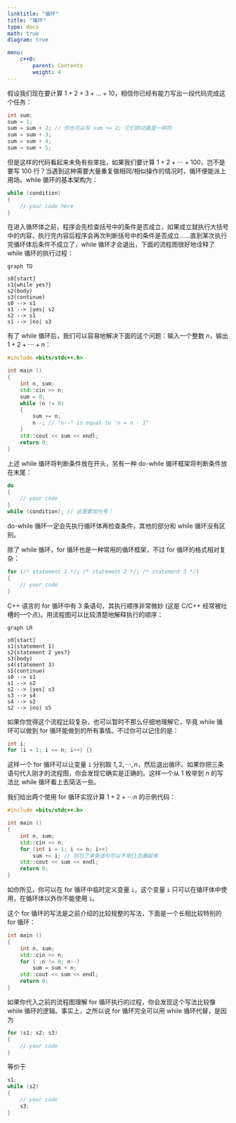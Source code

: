 ```yaml
---
linktitle: "循环"
title: "循环"
type: docs
math: true
diagram: true

menu:
    c++0:
        parent: Contents
        weight: 4
---
```

假设我们现在要计算 $1+2+3+...+10$，相信你已经有能力写出一段代码完成这个任务：

```c++
int sum;
sum = 1;
sum = sum + 2; // 你也可以写 sum += 2; 它们的功能是一样的
sum = sum + 3;
sum = sum + 4;
sum = sum + 5;
```

但是这样的代码看起来未免有些笨拙，如果我们要计算 $1+2+\cdots+100$，岂不是要写 100 行？当遇到这种需要大量重复做相同/相似操作的情况时，循环便能派上用场。while 循环的基本架构为：

```c++
while (condition)
{
    // your code here
}
```

在进入循环体之前，程序会先检查括号中的条件是否成立，如果成立就执行大括号中的内容，执行完内容后程序会再次判断括号中的条件是否成立……直到某次执行完循环体后条件不成立了，while 循环才会退出，下面的流程图很好地诠释了 while 循环的执行过程：

```mermaid
graph TD

s0[start]
s1{while yes?}
s2(body)
s3(continue)
s0 --> s1
s1 --> |yes| s2
s2 --> s1
s1 --> |no| s3
```

有了 while 循环后，我们可以容易地解决下面的这个问题：输入一个整数 $n$，输出 $1+2+\cdots+n$：

```c++
#include <bits/stdc++.h>

int main ()
{
    int n, sum;
    std::cin >> n;
    sum = 0;
    while (n != 0)
    {
        sum += n;
        n--; // "n--" is equal to "n = n - 1"
    }
    std::cout << sum << endl;
    return 0;
}
```

上述 while 循环将判断条件放在开头，另有一种 do-while 循环框架将判断条件放在末尾：

```c++
do
{
    // your code
}
while (condition); // 这里要加分号！
```

do-while 循环一定会先执行循环体再检查条件，其他的部分和 while 循环没有区别。


除了 while 循环，for 循环也是一种常用的循环框架，不过 for 循环的格式相对复杂：

```c++
for (/* statement 1 */; /* statement 2 */; /* statement 3 */)
{
    // your code
}
```

C++ 语言的 for 循环中有 3 条语句，其执行顺序非常微妙 (这是 C/C++ 经常被吐槽的一个点)。用流程图可以比较清楚地解释执行的顺序：

```mermaid
graph LR

s0[start]
s1(statement 1)
s2{statement 2 yes?}
s3(body)
s4(statement 3)
s5(continue)
s0 --> s1
s1 --> s2
s2 --> |yes| s3
s3 --> s4
s4 --> s2
s2 --> |no| s5
```

如果你觉得这个流程比较复杂，也可以暂时不那么仔细地理解它，毕竟 while 循环可以做到 for 循环能做到的所有事情。不过你可以记住的是：

```c++
int i;
for (i = 1; i <= n; i++) {}
```

这样一个 for 循环可以让变量 `i` 分别取 $1, 2, \cdots, n$，然后退出循环。如果你把三条语句代入刚才的流程图，你会发现它确实是正确的。这样一个从 $1$ 枚举到 $n$ 的写法比 while 循环看上去简洁一些。

我们给出两个使用 for 循环实现计算 $1+2+\cdots n$ 的示例代码：

```c++
#include <bits/stdc++.h>

int main ()
{
    int n, sum;
    std::cin >> n;
    for (int i = 1; i <= n; i++)
        sum += i; // 别忘了单条语句可以不用{}包裹起来
    std::cout << sum << endl;
    return 0;
}
```

如你所见，你可以在 for 循环中临时定义变量 `i`，这个变量 `i` 只可以在循环体中使用，在循环体以外你不能使用 `i`。

这个 for 循环的写法是之前介绍的比较规整的写法，下面是一个长相比较特别的 for 循环：

```c++
int main ()
{
    int n, sum;
    std::cin >> n;
    for ( ;n != 0; n--)
        sum = sum + n;
    std::cout << sum << endl;
    return 0;
}
```

如果你代入之前的流程图理解 for 循环执行的过程，你会发现这个写法比较像 while 循环的逻辑。事实上，之所以说 for 循环完全可以用 while 循环代替，是因为

```c++
for (s1; s2; s3)
{
    // your code
}
```

等价于

```c++
s1;
while (s2)
{
    // your code
    s3;
}
```